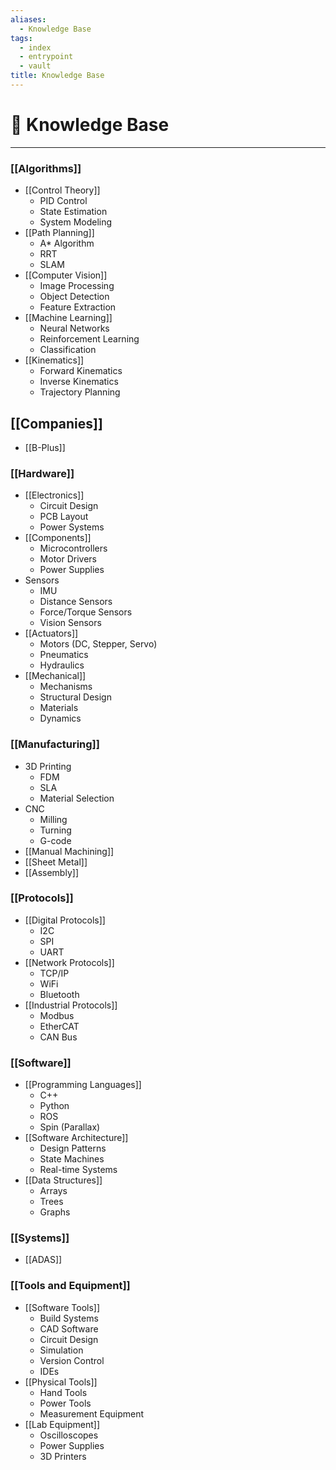 ```yaml
---
aliases:
  - Knowledge Base
tags:
  - index
  - entrypoint
  - vault
title: Knowledge Base
---
```

# 🧠 Knowledge Base
---

### [[Algorithms]]
- [[Control Theory]]
  - PID Control
  - State Estimation
  - System Modeling
- [[Path Planning]]
  - A* Algorithm
  - RRT
  - SLAM
- [[Computer Vision]]
  - Image Processing
  - Object Detection
  - Feature Extraction
- [[Machine Learning]]
  - Neural Networks
  - Reinforcement Learning
  - Classification
- [[Kinematics]]
  - Forward Kinematics
  - Inverse Kinematics
  - Trajectory Planning

## [[Companies]]
- [[B-Plus]]

### [[Hardware]]
- [[Electronics]]
  - Circuit Design
  - PCB Layout
  - Power Systems
- [[Components]]
  - Microcontrollers
  - Motor Drivers
  - Power Supplies
- Sensors
  - IMU
  - Distance Sensors
  - Force/Torque Sensors
  - Vision Sensors
- [[Actuators]]
  - Motors (DC, Stepper, Servo)
  - Pneumatics
  - Hydraulics
- [[Mechanical]]
  - Mechanisms
  - Structural Design
  - Materials
  - Dynamics

### [[Manufacturing]]
- 3D Printing
  - FDM
  - SLA
  - Material Selection
- CNC
  - Milling
  - Turning
  - G-code
- [[Manual Machining]]
- [[Sheet Metal]]
- [[Assembly]]

### [[Protocols]]
- [[Digital Protocols]]
  - I2C
  - SPI
  - UART
- [[Network Protocols]]
  - TCP/IP
  - WiFi
  - Bluetooth
- [[Industrial Protocols]]
  - Modbus
  - EtherCAT
  - CAN Bus

### [[Software]]
- [[Programming Languages]]
  - C++
  - Python
  - ROS
  - Spin (Parallax)
- [[Software Architecture]]
  - Design Patterns
  - State Machines
  - Real-time Systems
- [[Data Structures]]
  - Arrays
  - Trees
  - Graphs

### [[Systems]]
- [[ADAS]]

### [[Tools and Equipment]]
- [[Software Tools]]
  - Build Systems
  - CAD Software
  - Circuit Design
  - Simulation
  - Version Control
  - IDEs
- [[Physical Tools]]
  - Hand Tools
  - Power Tools
  - Measurement Equipment
- [[Lab Equipment]]
  - Oscilloscopes
  - Power Supplies
  - 3D Printers
